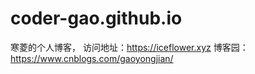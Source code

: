# coder-gao.github.io
寒菱的个人博客， 
访问地址：https://iceflower.xyz
博客园：https://www.cnblogs.com/gaoyongjian/
